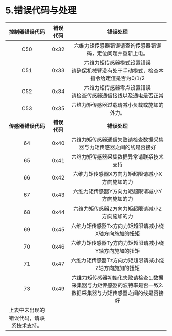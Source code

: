 ﻿
# 5.错误代码与处理

|**控制器错误代码**|**错误代码**|**错误处理**|
| :-: | :-: | :-: |
|C50|0x32|六维力矩传感器错误请查询传感器错误码，定位问题并重新上电。|
|C51|0x33|六维力矩传感器模式设置错误<br>请确保机械臂没有处于手动模式，检查本指令给定值是否为0/1/2|
|C52|0x34|六维力矩传感器零点设置错误<br>请检查传感器通信接线以及通电是否正常|
|C53|0x35|六维力矩传感器过载请减小负载或施加的外力。|
|**传感器错误代码**|**错误代码**|**错误处理**|
|64|0x40|六维力矩传感器通信失败请检查数据采集器与力矩传感器之间的线是否接好|
|65|0x41|六维力矩传感器采集数据异常请联系技术支持|
|66|0x42|六维力矩传感器X方向力矩超限请减小X方向施加的力|
|67|0x43|六维力矩传感器Y方向力矩超限请减小Y方向施加的力|
|68|0x44|六维力矩传感器Z方向力矩超限请减小Z方向施加的力|
|69|0x45|六维力矩传感器Tx方向力矩超限请减小绕X轴方向施加的扭矩|
|70|0x46|六维力矩传感器Ty方向力矩超限请减小绕Y轴方向施加的扭矩|
|71|0x47|六维力矩传感器Tz方向力矩超限请减小绕Z轴方向施加的扭矩|
|73|0x49|六维力矩传感器初始化失败请检查1.数据采集器与力矩传感器的波特率是否一致2.数据采集器与力矩传感器之间的线是否接好|
|上表中未出现的错误代码，请联系技术支持。|||





